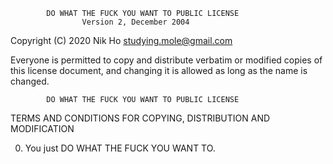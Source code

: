             DO WHAT THE FUCK YOU WANT TO PUBLIC LICENSE
                    Version 2, December 2004

 Copyright (C) 2020 Nik Ho <studying.mole@gmail.com>

 Everyone is permitted to copy and distribute verbatim or modified
 copies of this license document, and changing it is allowed as long
 as the name is changed.

            DO WHAT THE FUCK YOU WANT TO PUBLIC LICENSE
   TERMS AND CONDITIONS FOR COPYING, DISTRIBUTION AND MODIFICATION

  0. You just DO WHAT THE FUCK YOU WANT TO.
